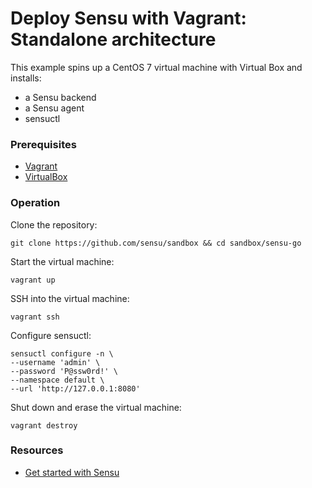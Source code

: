 # Deploy Sensu with Vagrant: Standalone architecture

This example spins up a CentOS 7 virtual machine with Virtual Box and installs:

- a Sensu backend
- a Sensu agent
- sensuctl

### Prerequisites

- [Vagrant](https://www.vagrantup.com/downloads.html)
- [VirtualBox](https://www.virtualbox.org/wiki/Downloads)

### Operation

Clone the repository:

```
git clone https://github.com/sensu/sandbox && cd sandbox/sensu-go
```

Start the virtual machine:

```
vagrant up
```

SSH into the virtual machine:

```
vagrant ssh
```

Configure sensuctl:

```
sensuctl configure -n \
--username 'admin' \
--password 'P@ssw0rd!' \
--namespace default \
--url 'http://127.0.0.1:8080'
```

Shut down and erase the virtual machine:

```
vagrant destroy
```

### Resources

- [Get started with Sensu](https://docs.sensu.io/sensu-go/latest/getting-started/learn-sensu/#lesson-1-create-a-sensu-monitoring-event)
